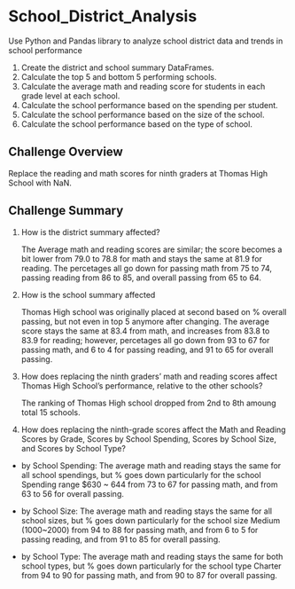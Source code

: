 # School_District_Analysis
Use Python and Pandas library to analyze school district data and trends in school performance

1.	Create the district and school summary DataFrames.
2.	Calculate the top 5 and bottom 5 performing schools.
3.	Calculate the average math and reading score for students in each grade level at each school.
4.	Calculate the school performance based on the spending per student.
6.	Calculate the school performance based on the size of the school.
7.	Calculate the school performance based on the type of school.

## Challenge Overview
Replace the reading and math scores for ninth graders at Thomas High School with NaN. 

## Challenge Summary
1.	How is the district summary affected?

    The Average math and reading scores are similar; the score becomes a bit lower from 79.0 to 78.8 for math and stays the same at 81.9 for reading. The percetages all go down for passing math from 75 to 74, passing reading from 86 to 85, and overall passing from 65 to 64.

2.	How is the school summary affected

    Thomas High school was originally placed at second based on % overall passing, but not even in top 5 anymore after changing. The average score stays the same at 83.4 from math, and increases from 83.8 to 83.9 for reading; however, percetages all go down from 93 to 67 for passing math, and 6 to 4 for passing reading, and 91 to 65 for overall passing.

3.	How does replacing the ninth graders’ math and reading scores affect Thomas High School’s performance, relative to the other schools?

    The ranking of Thomas High school dropped from 2nd to 8th amoung total 15 schools.

4.	How does replacing the ninth-grade scores affect the Math and Reading Scores by Grade, Scores by School Spending, Scores by School Size, and Scores by School Type? 

  - by School Spending: The average math and reading stays the same for all school spendings, but % goes down particularly for the school Spending range $630 ~ 644 from 73 to 67 for passing math, and from 63 to 56 for overall passing.
  
   - by School Size: The average math and reading stays the same for all school sizes, but % goes down particularly for the school size Medium (1000~2000) from 94 to 88 for passing math, and from 6 to 5 for passing reading, and from 91 to 85 for overall passing.
  
  - by School Type: The average math and reading stays the same for both school types, but % goes down particularly for the school type Charter from 94 to 90 for passing math, and from 90 to 87 for overall passing.
